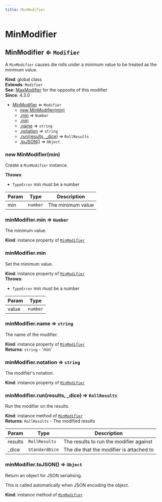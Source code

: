 ```yaml
---
title: MinModifier
---
```


# MinModifier

<a name="MinModifier"></a>

## MinModifier ⇐ <code>Modifier</code>
A `MinModifier` causes die rolls under a minimum value to be treated as the minimum value.

**Kind**: global class  
**Extends**: <code>Modifier</code>  
**See**: [MaxModifier](MaxModifier) for the opposite of this modifier  
**Since**: 4.3.0  

* [MinModifier](#MinModifier) ⇐ <code>Modifier</code>
    * [new MinModifier(min)](#new_MinModifier_new)
    * [.min](#MinModifier+min) ⇒ <code>Number</code>
    * [.min](#MinModifier+min)
    * [.name](#MinModifier+name) ⇒ <code>string</code>
    * [.notation](#MinModifier+notation) ⇒ <code>string</code>
    * [.run(results, _dice)](#MinModifier+run) ⇒ <code>RollResults</code>
    * [.toJSON()](#MinModifier+toJSON) ⇒ <code>Object</code>

<a name="new_MinModifier_new"></a>

### new MinModifier(min)
Create a `MinModifier` instance.

**Throws**:

- <code>TypeError</code> min must be a number


| Param | Type | Description |
| --- | --- | --- |
| min | <code>number</code> | The minimum value |

<a name="MinModifier+min"></a>

### minModifier.min ⇒ <code>Number</code>
The minimum value.

**Kind**: instance property of [<code>MinModifier</code>](#MinModifier)  
<a name="MinModifier+min"></a>

### minModifier.min
Set the minimum value.

**Kind**: instance property of [<code>MinModifier</code>](#MinModifier)  
**Throws**:

- <code>TypeError</code> min must be a number


| Param | Type |
| --- | --- |
| value | <code>number</code> | 

<a name="MinModifier+name"></a>

### minModifier.name ⇒ <code>string</code>
The name of the modifier.

**Kind**: instance property of [<code>MinModifier</code>](#MinModifier)  
**Returns**: <code>string</code> - 'min'  
<a name="MinModifier+notation"></a>

### minModifier.notation ⇒ <code>string</code>
The modifier's notation.

**Kind**: instance property of [<code>MinModifier</code>](#MinModifier)  
<a name="MinModifier+run"></a>

### minModifier.run(results, _dice) ⇒ <code>RollResults</code>
Run the modifier on the results.

**Kind**: instance method of [<code>MinModifier</code>](#MinModifier)  
**Returns**: <code>RollResults</code> - The modified results  

| Param | Type | Description |
| --- | --- | --- |
| results | <code>RollResults</code> | The results to run the modifier against |
| _dice | <code>StandardDice</code> | The die that the modifier is attached to |

<a name="MinModifier+toJSON"></a>

### minModifier.toJSON() ⇒ <code>Object</code>
Return an object for JSON serialising.

This is called automatically when JSON encoding the object.

**Kind**: instance method of [<code>MinModifier</code>](#MinModifier)  
